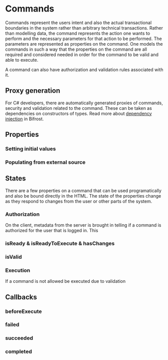 # Commands

Commands represent the users intent and also the actual transactional boundaries in the system rather than arbitrary technical transactions.
Rather than modelling data, the command represents the action one wants to perform and the necessary
parameters for that action to be performed. The parameters are represented as properties on the command.
One models the commands in such a way that the properties on the command are all required and considered needed in order for the command
to be valid and able to execute.

A command can also have authorization and validation rules associated with it.

## Proxy generation

For C# developers, there are automatically generated proxies of commands, security and validation related to the command.
These can be taken as dependencies on constructors of types. Read more about [dependency injection](../dependencyInjection.md) in Bifrost.

## Properties

### Setting initial values

### Populating from external source

## States

There are a few properties on a command that can be used programatically and also be bound directly in the HTML.
The state of the properties change as they respond to changes from the user or other parts of the system.

### Authorization

On the client, metadata from the server is brought in telling if a command is authorized for the user 
that is logged in. This 

### isReady & isReadyToExecute & hasChanges

### isValid


### Execution

If a command is not allowed be executed due to validation


## Callbacks

### beforeExecute

### failed

### succeeded

### completed

